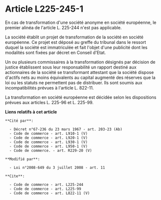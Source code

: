 # Article L225-245-1

En cas de transformation d'une société anonyme en société européenne, le premier alinéa de l'article L. 225-244 n'est pas
applicable. 

La société établit un projet de transformation de la société en société européenne. Ce projet est déposé au greffe du
tribunal dans le ressort duquel la société est immatriculée et fait l'objet d'une publicité dont les modalités sont fixées
par décret en Conseil d'Etat. 

Un ou plusieurs commissaires à la transformation désignés par décision de justice établissent sous leur responsabilité un
rapport destiné aux actionnaires de la société se transformant attestant que la société dispose d'actifs nets au moins
équivalents au capital augmenté des réserves que la loi ou les statuts ne permettent pas de distribuer. Ils sont soumis aux
incompatibilités prévues à l'article L. 822-11. 

La transformation en société européenne est décidée selon les dispositions prévues aux articles L. 225-96 et L. 225-99.

**Liens relatifs à cet article**

	**Cité par**:

	  - Décret n°67-236 du 23 mars 1967 - art. 203-23 (Ab)
	  - Code de commerce - art. L910-1 (V)
	  - Code de commerce - art. L920-1 (V)
	  - Code de commerce - art. L930-1 (V)
	  - Code de commerce - art. L950-1 (V)
	  - Code de commerce. - art. R229-20 (V)

	**Modifié par**:

	  - Loi n°2008-649 du 3 juillet 2008 - art. 11

	**Cite**:

	  - Code de commerce - art. L225-244
	  - Code de commerce - art. L225-99
	  - Code de commerce - art. L822-11 (V)
